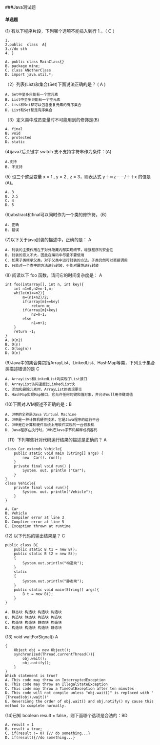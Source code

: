 ###Java测试题
#### 单选题
(1) 有以下程序片段，下列哪个选项不能插入到行 1 。（ C ）

	1.		
	2.public  class  A{		
	3.//do sth		
	4. }
		
	A. public class MainClass{}
	B. package mine;
	C. class ANotherClass
	D. import java.util.*;
（2）列表(List)和集合(Set)下面说法正确的是？  ( A )  

	A. Set中至多只能有一个空元素
	B. List中至多只能有一个空元素
	C. List和Set都可以包含重复元素的有序集合
	D. List和Set都是有序集合
（3）定义类中成员变量时不可能用到的修饰是(B)  
  
	A. final  
	B. void  
	C. protected  
	D. static  
(4)java7后关键字 switch 支不支持字符串作为条件：(A)  

	A.支持
	B. 不支持

(5) 设三个整型变量 x = 1 , y = 2 , z = 3，则表达式 y＋＝z－－/＋＋x 的值是(A)。  

	A. 3
	B. 3.5
	C. 4
	D. 5

(6)abstract和final可以同时作为一个类的修饰符。（B）
   
	A. 正确  
	B. 错误  

(7)以下关于java封装的描述中，正确的是：  A  

	A. 封装的主要作用在于对外隐藏内部实现细节，增强程序的安全性  
	B. 封装的意义不大，因此在编码中尽量不要使用  
	C. 如果子类继承父类，对于父类中进行封装的方法，子类仍然可以直接调用  
	D. 只能对一个类中的方法进行封装，不能对属性进行封装  
(8) 阅读以下 foo 函数，请问它的时间复杂度是：   A   

	int foo(intarray[], int n, int key){
		int n1=0,n2=n-1,m;
		while(n1<=n2){
			m=(n1+n2)/2;
			if(array[m]==key)
				return m;
			if(array[m]>key)
				n2=m-1;
			else
				n1=m+1;
		}
		return -1;
	}
	A. O(n2)
	B. O(n)
	C. O(log(n))
	D. O(n)
(9)Java中的集合类包括ArrayList、LinkedList、HashMap等类，下列关于集合类描述错误的是  C

	A. ArrayList和LinkedList均实现了List接口
	B. ArrayList访问速度比LinkedList快
	C. 添加和删除元素时，ArrayList的表现更佳
	D. HashMap实现Map接口，它允许任何的键和值对象，并允许null用作键或值

(10)下面对JVM叙述不正确的是：B 

	A. JVM的全称是Java Virtual Machine
	B. JVM是一种计算机硬件技术，它是Java程序的运行平台
	C. JVM是在计算机硬件系统上用软件实现的一台假象机
	D. Java程序在执行时，JVM把Java字节码解释成机器码

（11）下列哪些针对代码运行结果的描述是正确的？  A

	class Car extends Vehicle{
	    public static void main (String[] args) {
	        new  Car(). run();
	    }
	    private final void run() {
	        System. out. println ("Car");
	    }
	}
	class Vehicle{
	    private final void run(){
	        System. out. println("Vehicle");
	    }
	}

	A. Car  
	B. Vehicle  
	C. Compiler error at line 3  
	D. Complier error at line 5  
	E. Exception thrown at runtime  

(12) 以下代码的输出结果是？  C
  
	public class B{
	    public static B t1 = new B();
	    public static B t2 = new B();
		{
	        System.out.println("构造块");
	    }
	    static
	    {
	        System.out.println("静态块");
	    }
	    public static void main(String[] args){
	        B t = new B();
	    }
	}

	A. 静态块 构造块 构造块 构造块
	B. 构造块 静态块 构造块 构造块
	C. 构造块 构造块 静态块 构造块
	D. 构造块 构造块 构造块 静态块

(13) void waitForSignal()  A

	{
	    Object obj = new Object();
	    synchronized(Thread.currentThread()){
	        obj.wait();
	        obj.notify();
	    }
	}
	Which statement is true?
	A. This code may throw an InterruptedException
	B. This code may throw an IllegalStateException
	C. This code may throw a TimeOutException after ten minutes
	D. This code will not compile unless "obj.wait()" is replaced with "(Thread)obj).wait()"
	E. Reversiong the order of obj.wait() and obj.notify() my cause this method to complete normally.

(14)已知 boolean result  = false，则下面哪个选项是合法的：BD
  
	A. result = 1
	B. result = true;
	C. if(result != 0) {// do something...}
	D. if(result){//do something...}